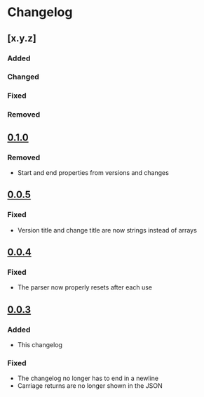 # Changelog

## [x.y.z]

### Added

### Changed

### Fixed

### Removed

## [0.1.0](https://github.com/tomtomssi/changelog_parser/tree/v0.1.0)

### Removed
- Start and end properties from versions and changes

## [0.0.5](https://github.com/tomtomssi/changelog_parser/tree/v0.0.5)

### Fixed
- Version title and change title are now strings instead of arrays

## [0.0.4](https://github.com/tomtomssi/changelog_parser/tree/v0.0.4)

### Fixed
- The parser now properly resets after each use

## [0.0.3](https://github.com/tomtomssi/changelog_parser/tree/v0.0.3)

### Added
- This changelog

### Fixed
- The changelog no longer has to end in a newline
- Carriage returns are no longer shown in the JSON
